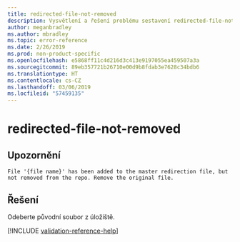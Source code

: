 ```yaml
---
title: redirected-file-not-removed
description: Vysvětlení a řešení problému sestavení redirected-file-not-removed na webu Docs
author: meganbradley
ms.author: mbradley
ms.topic: error-reference
ms.date: 2/26/2019
ms.prod: non-product-specific
ms.openlocfilehash: e5868ff11c4d216d3c413e9197055ea459507a3a
ms.sourcegitcommit: 89eb357721b26710e00d9b8fdab3e7628c34bdb6
ms.translationtype: HT
ms.contentlocale: cs-CZ
ms.lasthandoff: 03/06/2019
ms.locfileid: "57459135"
---
```

# <a name="redirected-file-not-removed"></a>redirected-file-not-removed

## <a name="warning"></a>Upozornění

`File '{file name}' has been added to the master redirection file, but not removed from the repo. Remove the original file.`

## <a name="resolution"></a>Řešení

Odeberte původní soubor z úložiště.

<!--make sure to add this file to your includes folder and verify the path-->
[!INCLUDE [validation-reference-help](includes/validation-reference-help.md)]
